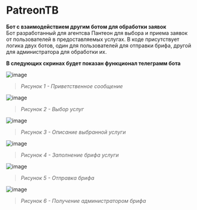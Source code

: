 # PatreonTB
**Бот с взаимодействием другим ботом для обработки заявок**  
  Бот разработанный для агентсва Пантеон для выбора и приема заявок от пользователей в предоставляемых услугах. В коде присутствует логика двух ботов, один для пользователей для отправки брифа, другой для администратора для обработки их.

**В следующих скринах будет показан функционал телеграмм бота**

![image](https://github.com/user-attachments/assets/8cf8374b-68c7-4954-a0be-7ec869c745f2)  
> *Рисунок 1 - Приветственное сообщение*


![image](https://github.com/user-attachments/assets/b49cc782-d2dd-4d76-b549-98a1360414f8)  
> *Рисунок 2 - Выбор услуг*


![image](https://github.com/user-attachments/assets/ab9d430c-ea34-4263-b1b1-59c513802976)    
> *Рисунок 3 - Описание выбранной услуги*


![image](https://github.com/user-attachments/assets/71e214c2-5e2d-4a89-85ee-adc69e24e2e3)  
> *Рисунок 4 - Заполнение брифа услуги*


![image](https://github.com/user-attachments/assets/2110cbf4-bd6e-4ece-94c0-c85a72098fb0)  
> *Рисунок 5 - Отправка брифа*


![image](https://github.com/user-attachments/assets/c4a92e3f-8b17-4bf3-b821-77f5dbf12b77)  
> *Рисунок 6 - Получение администратором брифа* 
